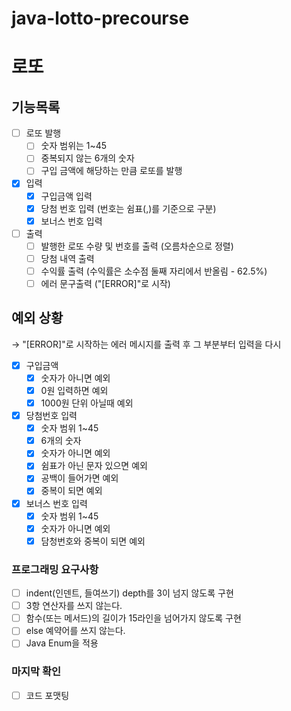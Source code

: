 # java-lotto-precourse
# 로또

## 기능목록

- [ ]  로또 발행
    - [ ]  숫자 범위는 1~45
    - [ ]  중복되지 않는 6개의 숫자
    - [ ]  구입 금액에 해당하는 만큼 로또를 발행
- [x]  입력
    - [x]  구입금액 입력
    - [x]  당첨 번호 입력 (번호는 쉼표(,)를 기준으로 구분)
    - [x]  보너스 번호 입력
- [ ]  출력
    - [ ]  발행한 로또 수량 및 번호를 출력 (오름차순으로 정렬)
    - [ ]  당첨 내역 출력
    - [ ]  수익률 출력 (수익률은 소수점 둘째 자리에서 반올림 - 62.5%)
    - [ ]  에러 문구출력 ("[ERROR]"로 시작)

## 예외 상황

→ "[ERROR]"로 시작하는 에러 메시지를 출력 후 그 부분부터 입력을 다시

- [x]  구입금액
    - [x]  숫자가 아니면 예외
    - [x]  0원 입력하면 예외
    - [x]  1000원 단위 아닐때 예외
- [x]  당첨번호 입력
    - [x]  숫자 범위 1~45
    - [x]  6개의 숫자
    - [x]  숫자가 아니면 예외
    - [x]  쉼표가 아닌 문자 있으면 예외
    - [x]  공백이 들어가면 예외
    - [x]  중복이 되면 예외
- [x]  보너스 번호 입력
    - [x]  숫자 범위 1~45
    - [x]  숫자가 아니면 예외
    - [x]  담청번호와 중복이 되면 예외

### 프로그래밍 요구사항

- [ ]  indent(인덴트, 들여쓰기) depth를 3이 넘지 않도록 구현
- [ ]  3항 연산자를 쓰지 않는다.
- [ ]  함수(또는 메서드)의 길이가 15라인을 넘어가지 않도록 구현
- [ ]  else 예약어를 쓰지 않는다.
- [ ]  Java Enum을 적용

### 마지막 확인

- [ ]  코드 포맷팅